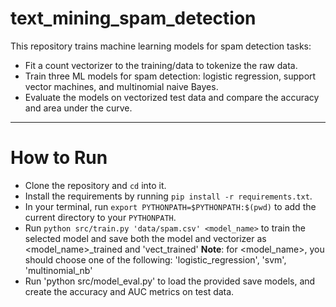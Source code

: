 # text_mining_spam_detection

This repository trains machine learning models for spam detection tasks:

- Fit a count vectorizer to the training/data to tokenize the raw data.
- Train three ML models for spam detection: logistic regression, support vector machines, and multinomial naive Bayes.
- Evaluate the models on vectorized test data and compare the accuracy and area under the curve.


---
# How to Run
- Clone the repository and `cd` into it.
- Install the requirements by running `pip install -r requirements.txt`.
- In your terminal, run `export PYTHONPATH=$PYTHONPATH:$(pwd)` to add the current directory to your `PYTHONPATH`.
- Run `python src/train.py 'data/spam.csv' <model_name>` to train the selected model and save both the model and vectorizer as <model_name>_trained and 'vect_trained' **Note**: for <model_name>, you should choose one of the following: 'logistic_regression', 'svm', 'multinomial_nb'
- Run 'python src/model_eval.py' to load the provided save models, and create the accuracy and AUC metrics on test data. 
